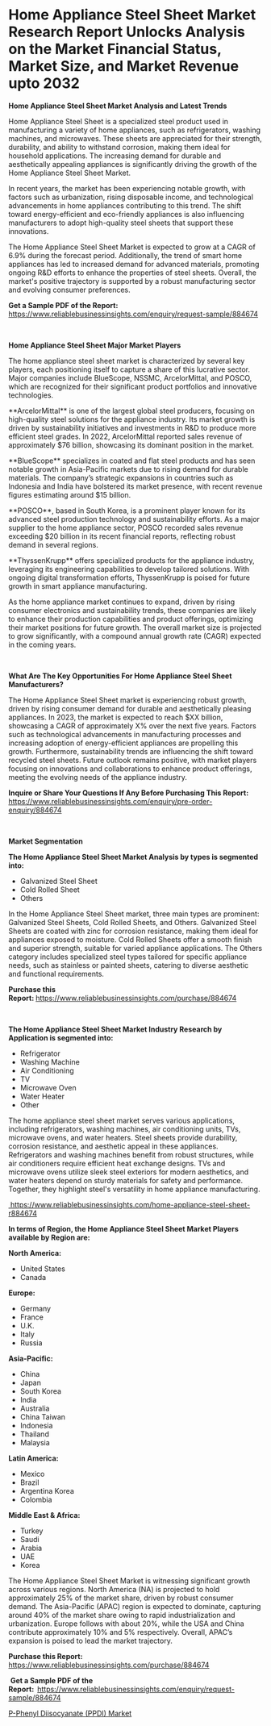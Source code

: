 <p><h1>Home Appliance Steel Sheet Market Research Report Unlocks Analysis on the Market Financial Status, Market Size, and Market Revenue upto 2032</h1></p><p><strong>Home Appliance Steel Sheet Market Analysis and Latest Trends</strong></p>
<p><p>Home Appliance Steel Sheet is a specialized steel product used in manufacturing a variety of home appliances, such as refrigerators, washing machines, and microwaves. These sheets are appreciated for their strength, durability, and ability to withstand corrosion, making them ideal for household applications. The increasing demand for durable and aesthetically appealing appliances is significantly driving the growth of the Home Appliance Steel Sheet Market.</p><p>In recent years, the market has been experiencing notable growth, with factors such as urbanization, rising disposable income, and technological advancements in home appliances contributing to this trend. The shift toward energy-efficient and eco-friendly appliances is also influencing manufacturers to adopt high-quality steel sheets that support these innovations.</p><p>The Home Appliance Steel Sheet Market is expected to grow at a CAGR of 6.9% during the forecast period. Additionally, the trend of smart home appliances has led to increased demand for advanced materials, promoting ongoing R&D efforts to enhance the properties of steel sheets. Overall, the market's positive trajectory is supported by a robust manufacturing sector and evolving consumer preferences.</p></p>
<p><strong>Get a Sample PDF of the Report:&nbsp;</strong> <a href="https://www.reliablebusinessinsights.com/enquiry/request-sample/884674?utm_campaign=2127&utm_medium=2&utm_source=Github&utm_content=ia&utm_term=01022025&utm_id=home-appliance-steel-sheet">https://www.reliablebusinessinsights.com/enquiry/request-sample/884674</a></p>
<p>&nbsp;</p>
<p><strong>Home Appliance Steel Sheet Major Market Players</strong></p>
<p><p>The home appliance steel sheet market is characterized by several key players, each positioning itself to capture a share of this lucrative sector. Major companies include BlueScope, NSSMC, ArcelorMittal, and POSCO, which are recognized for their significant product portfolios and innovative technologies.</p><p>**ArcelorMittal** is one of the largest global steel producers, focusing on high-quality steel solutions for the appliance industry. Its market growth is driven by sustainability initiatives and investments in R&D to produce more efficient steel grades. In 2022, ArcelorMittal reported sales revenue of approximately $76 billion, showcasing its dominant position in the market.</p><p>**BlueScope** specializes in coated and flat steel products and has seen notable growth in Asia-Pacific markets due to rising demand for durable materials. The company’s strategic expansions in countries such as Indonesia and India have bolstered its market presence, with recent revenue figures estimating around $15 billion.</p><p>**POSCO**, based in South Korea, is a prominent player known for its advanced steel production technology and sustainability efforts. As a major supplier to the home appliance sector, POSCO recorded sales revenue exceeding $20 billion in its recent financial reports, reflecting robust demand in several regions.</p><p>**ThyssenKrupp** offers specialized products for the appliance industry, leveraging its engineering capabilities to develop tailored solutions. With ongoing digital transformation efforts, ThyssenKrupp is poised for future growth in smart appliance manufacturing.</p><p>As the home appliance market continues to expand, driven by rising consumer electronics and sustainability trends, these companies are likely to enhance their production capabilities and product offerings, optimizing their market positions for future growth. The overall market size is projected to grow significantly, with a compound annual growth rate (CAGR) expected in the coming years.</p></p>
<p>&nbsp;</p>
<p><strong>What Are The Key Opportunities For Home Appliance Steel Sheet Manufacturers?</strong></p>
<p><p>The Home Appliance Steel Sheet market is experiencing robust growth, driven by rising consumer demand for durable and aesthetically pleasing appliances. In 2023, the market is expected to reach $XX billion, showcasing a CAGR of approximately X% over the next five years. Factors such as technological advancements in manufacturing processes and increasing adoption of energy-efficient appliances are propelling this growth. Furthermore, sustainability trends are influencing the shift toward recycled steel sheets. Future outlook remains positive, with market players focusing on innovations and collaborations to enhance product offerings, meeting the evolving needs of the appliance industry.</p></p>
<p><strong>Inquire or Share Your Questions If Any Before Purchasing This Report:</strong> <a href="https://www.reliablebusinessinsights.com/enquiry/pre-order-enquiry/884674?utm_campaign=2127&utm_medium=2&utm_source=Github&utm_content=ia&utm_term=01022025&utm_id=home-appliance-steel-sheet">https://www.reliablebusinessinsights.com/enquiry/pre-order-enquiry/884674</a></p>
<p>&nbsp;</p>
<p><strong>Market Segmentation</strong></p>
<p><strong>The Home Appliance Steel Sheet Market Analysis by types is segmented into:</strong></p>
<p><ul><li>Galvanized Steel Sheet</li><li>Cold Rolled Sheet</li><li>Others</li></ul></p>
<p><p>In the Home Appliance Steel Sheet market, three main types are prominent: Galvanized Steel Sheets, Cold Rolled Sheets, and Others. Galvanized Steel Sheets are coated with zinc for corrosion resistance, making them ideal for appliances exposed to moisture. Cold Rolled Sheets offer a smooth finish and superior strength, suitable for varied appliance applications. The Others category includes specialized steel types tailored for specific appliance needs, such as stainless or painted sheets, catering to diverse aesthetic and functional requirements.</p></p>
<p><strong>Purchase this Report:&nbsp;</strong><a href="https://www.reliablebusinessinsights.com/purchase/884674?utm_campaign=2127&utm_medium=2&utm_source=Github&utm_content=ia&utm_term=01022025&utm_id=home-appliance-steel-sheet">https://www.reliablebusinessinsights.com/purchase/884674</a></p>
<p>&nbsp;</p>
<p><strong>The Home Appliance Steel Sheet Market Industry Research by Application is segmented into:</strong></p>
<p><ul><li>Refrigerator</li><li>Washing Machine</li><li>Air Conditioning</li><li>TV</li><li>Microwave Oven</li><li>Water Heater</li><li>Other</li></ul></p>
<p><p>The home appliance steel sheet market serves various applications, including refrigerators, washing machines, air conditioning units, TVs, microwave ovens, and water heaters. Steel sheets provide durability, corrosion resistance, and aesthetic appeal in these appliances. Refrigerators and washing machines benefit from robust structures, while air conditioners require efficient heat exchange designs. TVs and microwave ovens utilize sleek steel exteriors for modern aesthetics, and water heaters depend on sturdy materials for safety and performance. Together, they highlight steel's versatility in home appliance manufacturing.</p></p>
<p><a href="https://www.reliablebusinessinsights.com/home-appliance-steel-sheet-r884674?utm_campaign=2127&utm_medium=2&utm_source=Github&utm_content=ia&utm_term=01022025&utm_id=home-appliance-steel-sheet">&nbsp;https://www.reliablebusinessinsights.com/home-appliance-steel-sheet-r884674</a></p>
<p><strong>In terms of Region, the Home Appliance Steel Sheet Market Players available by Region are:</strong></p>
<p>
    <p> <strong> North America: </strong>
        <ul>
            <li>United States</li>
            <li>Canada</li>
        </ul>
        </p> 
    <p> <strong> Europe: </strong>
        <ul>
            <li>Germany</li>
            <li>France</li>
            <li>U.K.</li>
            <li>Italy</li>
            <li>Russia</li>
        </ul>
        </p> 
    <p> <strong> Asia-Pacific: </strong>
        <ul>
            <li>China</li>
            <li>Japan</li>
            <li>South Korea</li>
            <li>India</li>
            <li>Australia</li>
            <li>China Taiwan</li>
            <li>Indonesia</li>
            <li>Thailand</li>
            <li>Malaysia</li>
        </ul>
        </p> 
    <p> <strong> Latin America: </strong>
        <ul>
            <li>Mexico</li>
            <li>Brazil</li>
            <li>Argentina Korea</li>
            <li>Colombia</li>
        </ul>
        </p> 
    <p> <strong> Middle East & Africa: </strong>
        <ul>
            <li>Turkey</li>
            <li>Saudi</li>
            <li>Arabia</li>
            <li>UAE</li>
            <li>Korea</li>
        </ul>
    </p>
    </p>
<p><p>The Home Appliance Steel Sheet Market is witnessing significant growth across various regions. North America (NA) is projected to hold approximately 25% of the market share, driven by robust consumer demand. The Asia-Pacific (APAC) region is expected to dominate, capturing around 40% of the market share owing to rapid industrialization and urbanization. Europe follows with about 20%, while the USA and China contribute approximately 10% and 5% respectively. Overall, APAC’s expansion is poised to lead the market trajectory.</p></p>
<p><strong>Purchase this Report: </strong><a href="https://www.reliablebusinessinsights.com/purchase/884674?utm_campaign=2127&utm_medium=2&utm_source=Github&utm_content=ia&utm_term=01022025&utm_id=home-appliance-steel-sheet">https://www.reliablebusinessinsights.com/purchase/884674</a></p>
<p>&nbsp;<strong>Get a Sample PDF of the Report:&nbsp;&nbsp;</strong><a href="https://www.reliablebusinessinsights.com/enquiry/request-sample/884674?utm_campaign=2127&utm_medium=2&utm_source=Github&utm_content=ia&utm_term=01022025&utm_id=home-appliance-steel-sheet">https://www.reliablebusinessinsights.com/enquiry/request-sample/884674</a></p>
<p><strong></strong></p>
<p><p><a href="https://github.com/seanmcma708/Market-Research-Report-List-1/blob/main/p-phenyl-diisocyanate-ppdi-market.md?utm_campaign=2127&utm_medium=2&utm_source=Github&utm_content=ia&utm_term=01022025&utm_id=home-appliance-steel-sheet">P-Phenyl Diisocyanate (PPDI) Market</a></p></p>